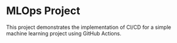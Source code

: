 # MLOps Project

This project demonstrates the implementation of CI/CD for a simple machine learning project using GitHub Actions.

